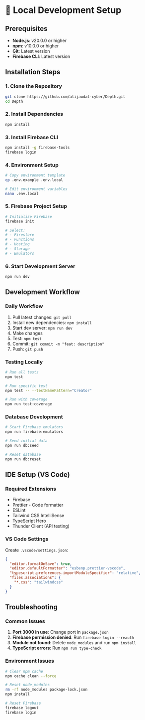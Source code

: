 # 🔧 Local Development Setup

## Prerequisites
- **Node.js**: v20.0.0 or higher
- **npm**: v10.0.0 or higher
- **Git**: Latest version
- **Firebase CLI**: Latest version

## Installation Steps

### 1. Clone the Repository
```bash
git clone https://github.com/alijawdat-cyber/Depth.git
cd Depth
```

### 2. Install Dependencies
```bash
npm install
```

### 3. Install Firebase CLI
```bash
npm install -g firebase-tools
firebase login
```

### 4. Environment Setup
```bash
# Copy environment template
cp .env.example .env.local

# Edit environment variables
nano .env.local
```

### 5. Firebase Project Setup
```bash
# Initialize Firebase
firebase init

# Select:
# - Firestore
# - Functions  
# - Hosting
# - Storage
# - Emulators
```

### 6. Start Development Server
```bash
npm run dev
```

## Development Workflow

### Daily Workflow
1. Pull latest changes: `git pull`
2. Install new dependencies: `npm install`
3. Start dev server: `npm run dev`
4. Make changes
5. Test: `npm test`
6. Commit: `git commit -m "feat: description"`
7. Push: `git push`

### Testing Locally
```bash
# Run all tests
npm test

# Run specific test
npm test -- --testNamePattern="Creator"

# Run with coverage
npm run test:coverage
```

### Database Development
```bash
# Start Firebase emulators
npm run firebase:emulators

# Seed initial data
npm run db:seed

# Reset database
npm run db:reset
```

## IDE Setup (VS Code)

### Required Extensions
- Firebase
- Prettier - Code formatter
- ESLint
- Tailwind CSS IntelliSense
- TypeScript Hero
- Thunder Client (API testing)

### VS Code Settings
Create `.vscode/settings.json`:
```json
{
  "editor.formatOnSave": true,
  "editor.defaultFormatter": "esbenp.prettier-vscode",
  "typescript.preferences.importModuleSpecifier": "relative",
  "files.associations": {
    "*.css": "tailwindcss"
  }
}
```

## Troubleshooting

### Common Issues
1. **Port 3000 in use**: Change port in `package.json`
2. **Firebase permission denied**: Run `firebase login --reauth`
3. **Module not found**: Delete `node_modules` and run `npm install`
4. **TypeScript errors**: Run `npm run type-check`

### Environment Issues
```bash
# Clear npm cache
npm cache clean --force

# Reset node_modules
rm -rf node_modules package-lock.json
npm install

# Reset Firebase
firebase logout
firebase login
```
